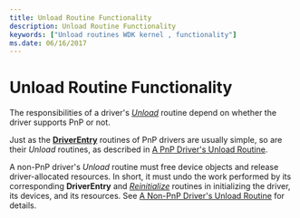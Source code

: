 ```yaml
---
title: Unload Routine Functionality
description: Unload Routine Functionality
keywords: ["Unload routines WDK kernel , functionality"]
ms.date: 06/16/2017
---
```


# Unload Routine Functionality





The responsibilities of a driver's [*Unload*](/windows-hardware/drivers/ddi/wdm/nc-wdm-driver_unload) routine depend on whether the driver supports PnP or not.

Just as the [**DriverEntry**](/windows-hardware/drivers/ddi/wdm/nc-wdm-driver_initialize) routines of PnP drivers are usually simple, so are their *Unload* routines, as described in [A PnP Driver's Unload Routine](pnp-driver-s-unload-routine.md).

A non-PnP driver's *Unload* routine must free device objects and release driver-allocated resources. In short, it must undo the work performed by its corresponding **DriverEntry** and [*Reinitialize*](/windows-hardware/drivers/ddi/ntddk/nc-ntddk-driver_reinitialize) routines in initializing the driver, its devices, and its resources. See [A Non-PnP Driver's Unload Routine](non-pnp-driver-s-unload-routine.md) for details.

 

